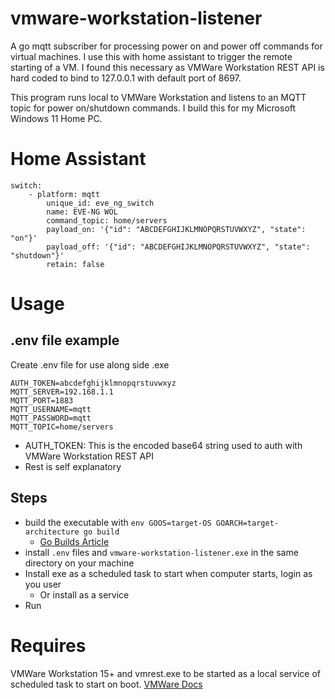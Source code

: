 # vmware-workstation-listener
A go mqtt subscriber for processing power on and power off commands for virtual machines.  I use this with home assistant to trigger the remote starting of a VM.  I found this necessary as VMWare Workstation REST API is hard coded to bind to 127.0.0.1 with default port of 8697.

This program runs local to VMWare Workstation and listens to an MQTT topic for power on/shutdown commands.  I build this for my Microsoft Windows 11 Home PC.

# Home Assistant
```
switch:
    - platform: mqtt
        unique_id: eve_ng_switch
        name: EVE-NG WOL
        command_topic: home/servers
        payload_on: '{"id": "ABCDEFGHIJKLMNOPQRSTUVWXYZ", "state": "on"}'
        payload_off: '{"id": "ABCDEFGHIJKLMNOPQRSTUVWXYZ", "state": "shutdown"}'
        retain: false
```

# Usage
## .env file example
Create .env file for use along side .exe
```
AUTH_TOKEN=abcdefghijklmnopqrstuvwxyz
MQTT_SERVER=192.168.1.1
MQTT_PORT=1883
MQTT_USERNAME=mqtt
MQTT_PASSWORD=mqtt
MQTT_TOPIC=home/servers
```

- AUTH_TOKEN: This is the encoded base64 string used to auth with VMWare Workstation REST API
- Rest is self explanatory

## Steps
- build the executable with `env GOOS=target-OS GOARCH=target-architecture go build`
  - [Go Builds Article](https://www.digitalocean.com/community/tutorials/how-to-build-go-executables-for-multiple-platforms-on-ubuntu-16-04#step-4-building-executables-for-different-architectures)
- install `.env` files and `vmware-workstation-listener.exe` in the same directory on your machine
- Install exe as a scheduled task to start when computer starts, login as you user
  - Or install as a service
- Run

# Requires
VMWare Workstation 15+ and vmrest.exe to be started as a local service of scheduled task to start on boot.  [VMWare Docs](https://docs.vmware.com/en/VMware-Workstation-Pro/15.0/com.vmware.ws.using.doc/GUID-C3361DF5-A4C1-432E-850C-8F60D83E5E2B.html)
